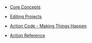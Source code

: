 - [Core Concepts](concepts.md)

- [Editing Projects](editing.md)

- [Action Code - Making Things Happen](actionCode.md)

- [Action Reference](actionReference.md)
